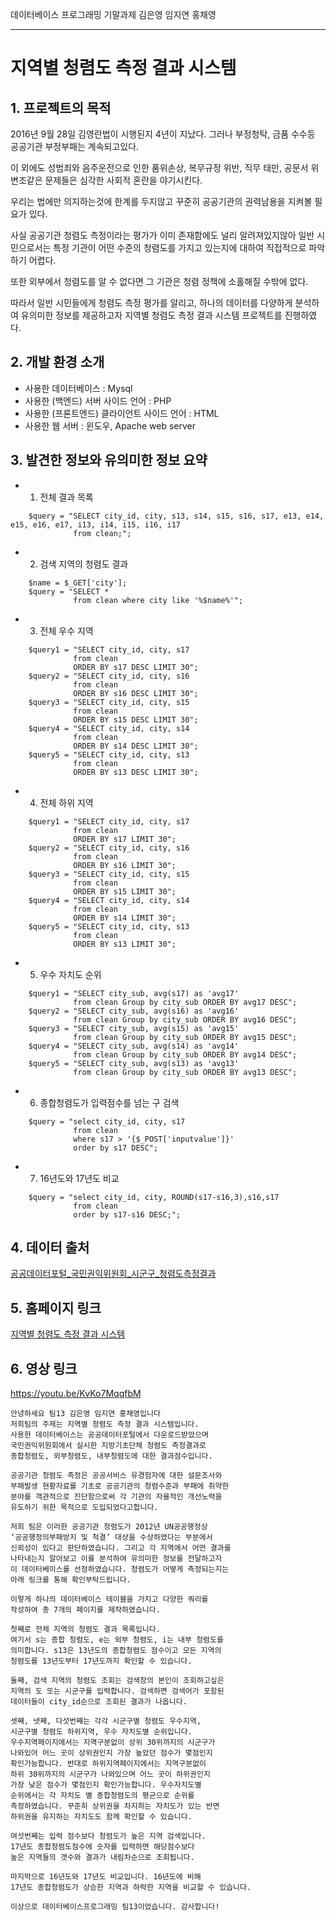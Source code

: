 데이터베이스 프로그래밍 기말과제 김은영 임지연 홍채영
* * *

# 지역별 청렴도 측정 결과 시스템

## 1. 프로젝트의 목적
2016년 9월 28일 김영란법이 시행된지 4년이 지났다. 그러나 부정청탁, 금품 수수등 공공기관 부정부패는 계속되고있다. 
<p>이 외에도 성범죄와 음주운전으로 인한 품위손상, 복무규정 위반, 직무 태만, 공문서 위변조같은 문제들은 심각한 사회적 혼란을 야기시킨다.
<p>우리는 법에만 의지하는것에 한계를 두지않고 꾸준히 공공기관의 권력남용을 지켜볼 필요가 있다.
<p>사실 공공기관 청렴도 측정이라는 평가가 이미 존재함에도 널리 알려져있지않아 일반 시민으로서는 특정 기관이 어떤 수준의 청렴도를 가지고 있는지에 대하여 직접적으로 파악하기 어렵다. <p>또한 외부에서 청렴도를 알 수 없다면 그 기관은 청렴 정책에 소홀해질 수밖에 없다. 
<p>따라서 일반 시민들에게 청렴도 측정 평가를 알리고, 하나의 데이터를 다양하게 분석하여 유의미한 정보를 제공하고자 지역별 청렴도 측정 결과 시스템 프로젝트를 진행하였다.

## 2. 개발 환경 소개 
* 사용한 데이터베이스 : Mysql
* 사용한 (백엔드) 서버 사이드 언어 : PHP
* 사용한 (프론트엔드) 클라이언트 사이드 언어 : HTML
* 사용한 웹 서버 : 윈도우, Apache web server

## 3. 발견한 정보와 유의미한 정보 요약

* 1) 전체 결과 목록
```
    $query = "SELECT city_id, city, s13, s14, s15, s16, s17, e13, e14, e15, e16, e17, i13, i14, i15, i16, i17
              from clean;";
```
* 2) 검색 지역의 청렴도 결과
```
    $name = $_GET['city'];
    $query = "SELECT *
              from clean where city like '%$name%'";
```
* 3) 전체 우수 지역
```
    $query1 = "SELECT city_id, city, s17
              from clean
              ORDER BY s17 DESC LIMIT 30";
    $query2 = "SELECT city_id, city, s16
              from clean
              ORDER BY s16 DESC LIMIT 30";
    $query3 = "SELECT city_id, city, s15
              from clean
              ORDER BY s15 DESC LIMIT 30";
    $query4 = "SELECT city_id, city, s14
              from clean
              ORDER BY s14 DESC LIMIT 30";
    $query5 = "SELECT city_id, city, s13
              from clean
              ORDER BY s13 DESC LIMIT 30";
```
* 4) 전체 하위 지역
```
    $query1 = "SELECT city_id, city, s17
              from clean
              ORDER BY s17 LIMIT 30";
    $query2 = "SELECT city_id, city, s16
              from clean
              ORDER BY s16 LIMIT 30";
    $query3 = "SELECT city_id, city, s15
              from clean
              ORDER BY s15 LIMIT 30";
    $query4 = "SELECT city_id, city, s14
              from clean
              ORDER BY s14 LIMIT 30";
    $query5 = "SELECT city_id, city, s13
              from clean
              ORDER BY s13 LIMIT 30";
```
* 5) 우수 자치도 순위
```
    $query1 = "SELECT city_sub, avg(s17) as 'avg17'
              from clean Group by city_sub ORDER BY avg17 DESC";
    $query2 = "SELECT city_sub, avg(s16) as 'avg16'
              from clean Group by city_sub ORDER BY avg16 DESC";
    $query3 = "SELECT city_sub, avg(s15) as 'avg15'
              from clean Group by city_sub ORDER BY avg15 DESC";
    $query4 = "SELECT city_sub, avg(s14) as 'avg14'
              from clean Group by city_sub ORDER BY avg14 DESC";
    $query5 = "SELECT city_sub, avg(s13) as 'avg13'
              from clean Group by city_sub ORDER BY avg13 DESC";
```
* 6) 종합청렴도가 입력점수를 넘는 구 검색
```
    $query = "select city_id, city, s17
              from clean
              where s17 > '{$_POST['inputvalue']}'
              order by s17 DESC";
```
* 7) 16년도와 17년도 비교
```
    $query = "select city_id, city, ROUND(s17-s16,3),s16,s17
              from clean
              order by s17-s16 DESC;";
```

## 4. 데이터 출처
<a href = https://www.data.go.kr/data/15040621/fileData.do> 공공데이터포털_국민권익위원회_시군구_청렴도측정결과 </a>

## 5. 홈페이지 링크
<a href = http://clean.dothome.co.kr/index.php> 지역별 청렴도 측정 결과 시스템 </a>

## 6. 영상 링크
<a href = https://youtu.be/KvKo7MqqfbM> https://youtu.be/KvKo7MqqfbM </a>
```
안녕하세요 팀13 김은영 임지연 홍채영입니다
저희팀의 주제는 지역별 청렴도 측정 결과 시스템입니다.
사용한 데이터베이스는 공공데이터포털에서 다운로드받았으며 
국민권익위원회에서 실시한 지방기초단체 청렴도 측정결과로 
종합청렴도, 외부청렴도, 내부청렴도에 대한 결과점수입니다. 

공공기관 청렴도 측정은 공공서비스 유경험자에 대한 설문조사와 
부패발생 현황자료를 기초로 공공기관의 청렴수준과 부패에 취약한 
분야를 객관적으로 진단함으로써 각 기관의 자율적인 개선노력을 
유도하기 위한 목적으로 도입되었다고합니다. 

저희 팀은 이러한 공공기관 청렴도가 2012년 UN공공행정상 
‘공공행정의부패방지 및 척결’ 대상을 수상하였다는 부분에서 
신뢰성이 있다고 판단하였습니다. 그리고 각 지역에서 어떤 결과를 
나타내는지 알아보고 이를 분석하여 유의미한 정보를 전달하고자 
이 데이터베이스를 선정하였습니다. 청렴도가 어떻게 측정되는지는 
아래 링크를 통해 확인부탁드립니다.

이렇게 하나의 데이터베이스 테이블을 가지고 다양한 쿼리를 
작성하여 총 7개의 페이지를 제작하였습니다.

첫째로 전체 지역의 청렴도 결과 목록입니다.
여기서 s는 종합 청렴도, e는 외부 청렴도, i는 내부 청렴도를 
의미합니다. s13은 13년도의 종합청렴도 점수이고 모든 지역의 
청렴도를 13년도부터 17년도까지 확인할 수 있습니다.

둘째, 검색 지역의 청렴도 조회는 검색창의 본인이 조회하고싶은 
지역의 도 또는 시군구를 입력합니다. 검색하면 검색어가 포함된 
데이터들이 city_id순으로 조회된 결과가 나옵니다.

셋째, 넷째, 다섯번째는 각각 시군구별 청렴도 우수지역, 
시군구별 청렴도 하위지역, 우수 자치도별 순위입니다. 
우수지역페이지에서는 지역구분없이 상위 30위까지의 시군구가 
나와있어 어느 곳이 상위권인지 가장 높았던 점수가 몇점인지 
확인가능합니다. 반대로 하위지역페이지에서는 지역구분없이 
하위 30위까지의 시군구가 나와있으며 어느 곳이 하위권인지 
가장 낮은 점수가 몇점인지 확인가능합니다. 우수자치도별 
순위에서는 각 자치도 별 종합청렴도의 평균으로 순위를 
측정하였습니다. 꾸준히 상위권을 차지하는 자치도가 있는 반면 
하위권을 유지하는 자치도도 함께 확인할 수 있습니다.

여섯번째는 입력 점수보다 청렴도가 높은 지역 검색입니다. 
17년도 종합청렴도점수에 숫자를 입력하면 해당점수보다 
높은 지역들의 갯수와 결과가 내림차순으로 조회됩니다.

마지막으로 16년도와 17년도 비교입니다. 16년도에 비해 
17년도 종합청렴도가 상승한 지역과 하락한 지역을 비교할 수 있습니다.

이상으로 데이터베이스프로그래밍 팀13이었습니다. 감사합니다!
```
